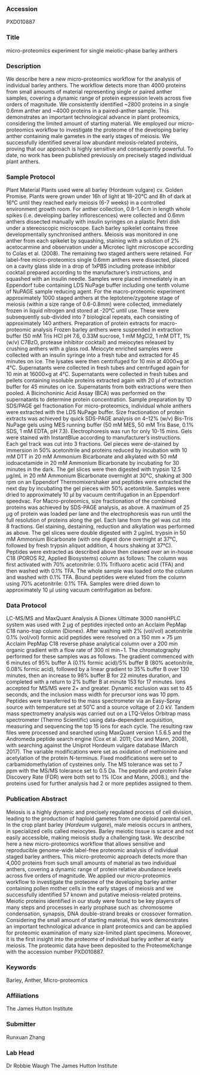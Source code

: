 ### Accession
PXD010887

### Title
micro-proteomics experiment for single meiotic-phase barley anthers

### Description
We describe here a new micro-proteomics workflow for the analysis of individual barley anthers. The workflow detects more than 4000 proteins from small amounts of material representing single or paired anther samples, covering a dynamic range of protein expression levels across five orders of magnitude.  We consistently identified ~2800 proteins in a single 0.6mm anther and ~4000 proteins in a paired-anther sample.  This demonstrates an important technological advance in plant proteomics, considering the limited amount of starting material.  We employed our micro-proteomics workflow to investigate the proteome of the developing barley anther containing male gametes in the early stages of meiosis.  We successfully identified several low abundant meiosis-related proteins, proving that our approach is highly sensitive and consequently powerful.  To date, no work has been published previously on precisely staged individual plant anthers.

### Sample Protocol
Plant Material Plants used were all barley (Hordeum vulgare) cv. Golden Promise.  Plants were grown under 16h of light at 18–20°C and 8h of dark at 16°C until they reached early meiosis (6-7 weeks) in a controlled environment growth room.  For anther collection, 0.8-1.4cm in length whole spikes (i.e. developing barley inflorescences) were collected and 0.6mm anthers dissected manually with insulin syringes on a plastic Petri dish under a stereoscopic microscope.  Each barley spikelet contains three developmentally synchronised anthers.  Meiosis was monitored in one anther from each spikelet by squashing, staining with a solution of 2% acetocarmine and observation under a Microtec light microscope according to Colas et al. (2008).  The remaining two staged anthers were retained.  For label-free micro-proteomics single 0.6mm anthers were dissected, placed on a cavity glass slide in a drop of 1xPBS including protease inhibitor cocktail prepared according to the manufacturer’s instructions, and squashed with an insulin needle.  Samples were placed immediately in an Eppendorf tube containing LDS NuPage buffer including one tenth volume of NuPAGE sample reducing agent.   For the macro-proteomic experiment approximately 1000 staged anthers at the leptotene/zygotene stage of meiosis (within a size range of 0.6-0.8mm) were collected, immediately frozen in liquid nitrogen and stored at -20°C until use.  These were subsequently sub-divided into 7 biological repeats, each consisting of approximately 140 anthers.  Preparation of protein extracts for macro-proteomic analysis Frozen barley anthers were suspended in extraction buffer (50 mM Tris HCl pH 7.6, 0.33M sucrose, 1 mM MgCl2, 1 mM DTT, 1% (w/v) C7BzO, protease inhibitor cocktail) and meiocytes released by crushing anthers with a glass rod.  Meiocyte enriched samples were collected with an insulin syringe into a fresh tube and extracted for 45 minutes on ice.  The lysates were then centrifuged for 10 min at 4000×g at 4°C.  Supernatants were collected in fresh tubes and centrifuged again for 10 min at 16000×g at 4°C.  Supernatants were collected in fresh tubes and pellets containing insoluble proteins extracted again with 20 µl of extraction buffer for 45 minutes on ice.  Supernatants from both extractions were then pooled.  A Bicinchoninic Acid Assay (BCA) was performed on the supernatants to determine protein concentration. Sample preparation by 1D SDS/PAGE gel fractionation For micro-proteomics, individual whole anthers were extracted with the LDS NuPage buffer.  Size fractionation of protein extracts was achieved by quick SDS-PAGE analysis on 4–12% (w/v) Bis-Tris NuPage gels using MES running buffer (50 mM MES, 50 mM Tris Base, 0.1% SDS, 1 mM EDTA, pH 7.3).  Electrophoresis was run for only 10-15 mins.  Gels were stained with InstantBlue according to manufacturer’s instructions.  Each gel track was cut into 3 fractions.  Gel pieces were de-stained by immersion in 50% acetonitrile and proteins reduced by incubation with 10 mM DTT in 20 mM Ammonium Bicarbonate and alkylated with 50 mM iodoacetamide in 20 mM Ammonium Bicarbonate by incubating for 30 minutes in the dark.  The gel slices were then digested with trypsin 12.5 µg/mL in 20 mM Ammonium Bicarbonate overnight at 30°C, shaking at 300 rpm on an Eppendorf Thermomixershaker and peptides were extracted the next day by incubating the gel pieces with 50% acetonitrile.  Samples were dried to approximately 10 µl by vacuum centrifugation in an Eppendorf speedvac. For Macro-proteomics, size fractionation of the combined proteins was achieved by SDS-PAGE analysis, as above.  A maximum of 25 µg of protein was loaded per lane and the electrophoresis was run until the full resolution of proteins along the gel.  Each lane from the gel was cut into 8 fractions.  Gel staining, destaining, reduction and alkylation was performed as above.  The gel slices were double digested with 2 µg/mL trypsin in 50 mM Ammonium Bicarbonate (with one digest done overnight at 37°C, followed by fresh trypsin aliquot addition, 4 hours shaking at 37°C).  Peptides were extracted as described above then cleaned over an in-house C18 (POROS R2, Applied Biosystems) column as follows: The column was first activated with 70% acetonitrile: 0.1% Trifluoro acetic acid (TFA) and then washed with 0.1% TFA.  The whole sample was loaded onto the column and washed with 0.1% TFA.  Bound peptides were eluted from the column using 70% acetonitrile: 0.1% TFA.  Samples were dried down to approximately 10 µl using vacuum centrifugation as before.

### Data Protocol
LC-MS/MS and MaxQuant Analysis A Dionex Ultimate 3000 nanoHPLC system was used with 2 µg of peptides injected onto an Acclaim PepMap C18 nano-trap column (Dionex).  After washing with 2% (vol/vol) acetonitrile 0.1% (vol/vol) formic acid peptides were resolved on a 150 mm × 75 µm Acclaim PepMap C18 reverse phase analytical column over a 200 min organic gradient with a flow rate of 300 nl min−1.  The chromatography performed for these samples was as follows.  The gradient commenced with 6 minutes of 95% buffer A (0.1% formic acid)/5% buffer B (80% acetonitrile, 0.08% formic acid), followed by a linear gradient to 35% buffer B over 130 minutes, then an increase to 98% buffer B for 22 minutes duration, and completed with a return to 2% buffer B at minute 153 for 17 minutes.  Ions accepted for MS/MS were 2+ and greater.  Dynamic exclusion was set to 45 seconds, and the inclusion mass width for precursor ions was 10 ppm.  Peptides were transferred to the mass spectrometer via an Easy-Spray source with temperature set at 50˚C and a source voltage of 2.0 kV. Tandem mass spectrometry analysis was carried out on a LTQ-Velos Orbitrap mass spectrometer (Thermo Scientific) using data-dependent acquisition, measuring and sequencing the top 15 ions for each cycle. The resulting raw files were processed and searched using MaxQuant version 1.5.6.5 and the Andromeda peptide search engine (Cox et al. 2011; Cox and Mann, 2008), with searching against the Uniprot Hordeum vulgare database (March 2017).  The variable modifications were set as oxidation of methionine and acetylation of the protein N-terminus.  Fixed modifications were set to carbamidomethylation of cysteines only.  The MS tolerance was set to 7 ppm with the MS/MS tolerance set to 0.5 Da.  The peptide and protein False Discovery Rate (FDR) were both set to 1% (Cox and Mann, 2008.), and the proteins used for further analysis had 2 or more peptides assigned to them.

### Publication Abstract
Meiosis is a highly dynamic and precisely regulated process of cell division, leading to the production of haploid gametes from one diploid parental cell. In the crop plant barley (<i>Hordeum vulgare</i>), male meiosis occurs in anthers, in specialized cells called meiocytes. Barley meiotic tissue is scarce and not easily accessible, making meiosis study a challenging task. We describe here a new micro-proteomics workflow that allows sensitive and reproducible genome-wide label-free proteomic analysis of individual staged barley anthers. This micro-proteomic approach detects more than 4,000 proteins from such small amounts of material as two individual anthers, covering a dynamic range of protein relative abundance levels across five orders of magnitude. We applied our micro-proteomics workflow to investigate the proteome of the developing barley anther containing pollen mother cells in the early stages of meiosis and we successfully identified 57 known and putative meiosis-related proteins. Meiotic proteins identified in our study were found to be key players of many steps and processes in early prophase such as: chromosome condensation, synapsis, DNA double-strand breaks or crossover formation. Considering the small amount of starting material, this work demonstrates an important technological advance in plant proteomics and can be applied for proteomic examination of many size-limited plant specimens. Moreover, it is the first insight into the proteome of individual barley anther at early meiosis. The proteomic data have been deposited to the ProteomeXchange with the accession number PXD010887.

### Keywords
Barley, Anther, Micro-proteomics

### Affiliations
The James Hutton Institute

### Submitter
Runxuan Zhang

### Lab Head
Dr Robbie Waugh
The James Hutton Institute


